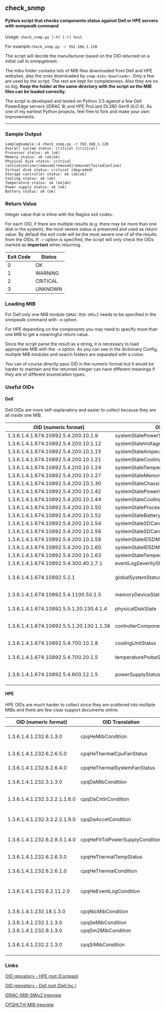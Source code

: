 ## check_snmp
#### Python script that checks components status against Dell or HPE servers with snmpwalk command

Usage: `check_snmp.py [-h] [-r] host`

For example `check_snmp.py -r 192.168.1.120`

The script will decide the manufacturer based on the OID returned on a initial call to snmpgetnext.

The mibs folder contains lots of MIB files downloaded from Dell and HPE websites, also the ones downloaded by `snmp-mibs-downloader`.
Only a few are used by the script. The rest are kept for completeness. Also they are no so big.
**Keep the folder at the same directory with the script so the MIB files can be loaded correctly.**

The script is developed and tested on Python 3.5 against a few Dell PowerEdge servers (iDRAC 9) and HPE ProLiant DL380 Gen9 (iLO 4).
As one of my earliest Python projects, feel free to fork and make your own improvements.

--------------

### Sample Output
```
sample@sample:~$ check_snmp.py -r 192.168.1.120
Overall system status: critical (critical)
Processor status: ok (ok)
Memory status: ok (ok|ok)
Physical disk status: critical (online|online|removed|removed|removed|failed|online)
Virtual disk status: critical (degraded)
Storage controller status: ok (ok|ok)
Cooling status: ok (ok)
Temperature status: ok (ok|ok)
Power supply status: ok (ok)
Battery status: ok (ok)
```

### Return Value
Integer value that is inline with the Nagios exit codes.

For each OID, if there are multiple results (e.g. there may be more than one disk in the system), the most severe status is preserved and used as return value.
By default the exit code will be the most severe one of all the results from the OIDs.
If `-r` option is specified, the script will only check the OIDs marked as **important** when returning.  

Exit Code | Status
--- | ---
0 | OK
1 | WARNING
2 | CRITICAL
3 | UNKNOWN

### Loading MIB
For Dell only one MIB module `IDRAC-MIB-SMIv2` needs to be specified in the snmpwalk command with `-m` option.

For HPE depending on the components you may need to specify more than one MIB to get a meaningful return value.

Since the script parse the result as a string, it is necessary to load appropriate MIB with the `-m` option.
As you can see in the dictionary Config, multiple MIB modules and search folders are separated with a colon.

You can of course directly pass OID in the numeric format but it would be harder to maintain and the returned integer can have different meanings if they are of different enumeration types.

### Useful OIDs
#### Dell
Dell OIDs are more self-explanatory and easier to collect because they are all inside one MIB.

OID (numeric format) | OID Translation | Description
---| --- | ---
1.3.6.1.4.1.674.10892.5.4.200.10.1.9 | systemStatePowerSupplyStatusCombined
1.3.6.1.4.1.674.10892.5.4.200.10.1.12 | systemStateVoltageStatusCombined
1.3.6.1.4.1.674.10892.5.4.200.10.1.15 | systemStateAmperageStatusCombined
1.3.6.1.4.1.674.10892.5.4.200.10.1.21 | systemStateCoolingDeviceStatusCombined
1.3.6.1.4.1.674.10892.5.4.200.10.1.24 | systemStateTemperatureStatusCombined
1.3.6.1.4.1.674.10892.5.4.200.10.1.27 | systemStateMemoryDeviceStatusCombined
1.3.6.1.4.1.674.10892.5.4.200.10.1.30 | systemStateChassisIntrusionStatusCombined
1.3.6.1.4.1.674.10892.5.4.200.10.1.42 | systemStatePowerUnitStatusCombined
1.3.6.1.4.1.674.10892.5.4.200.10.1.44 | systemStateCoolingUnitStatusCombined
1.3.6.1.4.1.674.10892.5.4.200.10.1.50 | systemStateProcessorDeviceStatusCombined
1.3.6.1.4.1.674.10892.5.4.200.10.1.52 | systemStateBatteryStatusCombined
1.3.6.1.4.1.674.10892.5.4.200.10.1.54 | systemStateSDCardUnitStatusCombined
1.3.6.1.4.1.674.10892.5.4.200.10.1.56 | systemStateSDCardDeviceStatusCombined
1.3.6.1.4.1.674.10892.5.4.200.10.1.58 | systemStateIDSDMCardUnitStatusCombined
1.3.6.1.4.1.674.10892.5.4.200.10.1.60 | systemStateIDSDMCardDeviceStatusCombined
1.3.6.1.4.1.674.10892.5.4.200.10.1.63 | systemStateTemperatureStatisticsStatusCombined
1.3.6.1.4.1.674.10892.5.4.300.40.1.7.1 | eventLogSeverityStatus
1.3.6.1.4.1.674.10892.5.2.1 | globalSystemStatus | Overall system status
1.3.6.1.4.1.674.10892.5.4.1100.50.1.5 | memoryDeviceStatus | Memory status
1.3.6.1.4.1.674.10892.5.5.1.20.130.4.1.4 | physicalDiskState | Physical disk status
1.3.6.1.4.1.674.10892.5.5.1.20.130.1.1.38 | controllerComponentStatus | Storage controller status
1.3.6.1.4.1.674.10892.5.4.700.10.1.8 | coolingUnitStatus | Cooling status
1.3.6.1.4.1.674.10892.5.4.700.20.1.5 | temperatureProbeStatus | Temperature status
1.3.6.1.4.1.674.10892.5.4.600.12.1.5 | powerSupplyStatus | Power supply status

#### HPE
HPE OIDs are much harder to collect since they are scattered into multiple MIBs and there are few clear support documents online.

OID (numeric format) | OID Translation | Description
---| --- | ---
1.3.6.1.4.1.232.6.1.3.0 | cpqHeMibCondition | Overall system condition
1.3.6.1.4.1.232.6.2.6.5.0 | cpqHeThermalCpuFanStatus | CPU fan condition
1.3.6.1.4.1.232.6.2.6.4.0 | cpqHeThermalSystemFanStatus | System fan condition
1.3.6.1.4.1.232.3.1.3.0 | cpqDaMibCondition | Disk array condition
1.3.6.1.4.1.232.3.2.2.1.1.6.0 | cpqDaCntlrCondition | Disk controller condition
1.3.6.1.4.1.232.3.2.2.2.1.9.0 | cpqDaAccelCondition | Disk accelerator condition 
1.3.6.1.4.1.232.6.2.9.3.1.4.0 | cpqHeFltTolPowerSupplyCondition | Power supply condition
1.3.6.1.4.1.232.6.2.6.3.0 | cpqHeThermalTempStatus | Temperature condition
1.3.6.1.4.1.232.6.2.6.1.0 | cpqHeThermalCondition | Thermal condition
1.3.6.1.4.1.232.6.2.11.2.0 | cpqHeEventLogCondition | Integrated Management Log condition
1.3.6.1.4.1.232.18.1.3.0 | cpqNicMibCondition | NIC condition
1.3.6.1.4.1.232.1.1.3.0 | cpqSeMibCondition | CPU?
1.3.6.1.4.1.232.9.1.3.0 | cpqSm2MibCondition | iLO condition
1.3.6.1.4.1.232.2.1.3.0 | cpqSiMibCondition | System information condition

### Links
[OID repository - HPE root (Compaq)](http://www.oid-info.com/get/1.3.6.1.4.1.232)

[OID repository - Dell root (Dell Inc.)](http://www.oid-info.com/get/1.3.6.1.4.1.674)

[IDRAC-MIB-SMIv2 treeview](http://www.oidview.com/mibs/674/IDRAC-MIB-SMIv2.html)

[CPQHLTH-MIB treeview](http://www.oidview.com/mibs/232/CPQHLTH-MIB.html)

